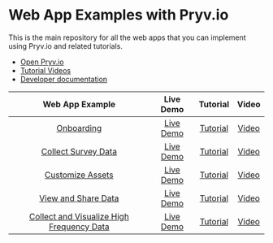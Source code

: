 # Web App Examples with Pryv.io

This is the main repository for all the web apps that you can implement using Pryv.io and related tutorials.

- [Open Pryv.io](https://github.com/pryv/open-pryv.io)
- [Tutorial Videos](https://www.youtube.com/channel/UC7XH5YpsyWchn9jkmvLQrcA)
- [Developer documentation](https://api.pryv.com/)

|      Web App Example           | Live Demo | Tutorial | Video |
| :----------------------------: | :-------: |:-------: |:---: |
|       [Onboarding](onboarding/)  | [Live Demo](https://api.pryv.com/app-web-examples/onboarding/)  | [Tutorial](onboarding/tutorial.md) | [Video](https://www.youtube.com/watch?v=258UsM1Qq0o) |
|       [Collect Survey Data](collect-survey-data/)  | [Live Demo](https://api.pryv.com/app-web-examples/collect-survey-data/)  | [Tutorial](collect-survey-data/tutorial.md) | [Video](https://youtu.be/SN11LSxL8q4) |
|       [Customize Assets](customize-assets/)  | [Live Demo](https://youtu.be/VI1zjLLcR9Q)  | [Tutorial](customize-assets/tutorial.md) | [Video](https://youtu.be/VI1zjLLcR9Q) |
|       [View and Share Data](view-and-share/)  | [Live Demo](https://api.pryv.com/app-web-examples/view-and-share/)  | [Tutorial](view-and-share/tutorial.md) | [Video](https://youtu.be/gEfPmkQmtAI) |
|       [Collect and Visualize High Frequency Data](hf-data/)  | [Live Demo](change-here)  | [Tutorial](hf-data/tutorial.md) | [Video](change-here) |
